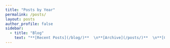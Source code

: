 ```yaml
---
title: "Posts by Year"
permalink: /posts/
layout: posts
author_profile: false
sidebar:
  - title: "Blog"
    text: "**[Recent Posts](/blog/)**  \n**[Archive](/posts/)**  \n**[Categories](/categories/)**  \n**[Tags](/tags/)**"
---
```

